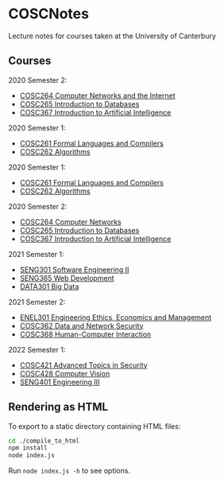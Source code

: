 # COSCNotes

Lecture notes for courses taken at the University of Canterbury

## Courses

2020 Semester 2:

- [COSC264 Computer Networks and the Internet](./COSC264)
- [COSC265 Introduction to Databases](./COSC265)
- [COSC367 Introduction to Artificial Intelligence](./COSC367)

2020 Semester 1:

- [COSC261 Formal Languages and Compilers](./COSC261)
- [COSC262 Algorithms](./COSC262)

2020 Semester 1:

- [COSC261 Formal Languages and Compilers](./COSC261)
- [COSC262 Algorithms](./COSC262)

2020 Semester 2:

- [COSC264 Computer Networks](./COSC264)
- [COSC265 Introduction to Databases](./COSC265)
- [COSC367 Introduction to Artificial Intelligence](./COSC367)

2021 Semester 1:

- [SENG301 Software Engineering II](./SENG301)
- [SENG365 Web Development](./SENG365)
- [DATA301 Big Data](./DATA301)

2021 Semester 2:

- [ENEL301 Engineering Ethics, Economics and Management](./ENEL301)
- [COSC362 Data and Network Security](./COSC362)
- [COSC368 Human-Computer Interaction](./COSC368)

2022 Semester 1:

- [COSC421 Advanced Topics in Security](./COSC421)
- [COSC428 Computer Vision](./COSC428)
- [SENG401 Engineering III](./SENG401)
## Rendering as HTML

To export to a static directory containing HTML files:

```bash
cd ./compile_to_html
npm install
node index.js
```

Run `node index.js -h` to see options.
